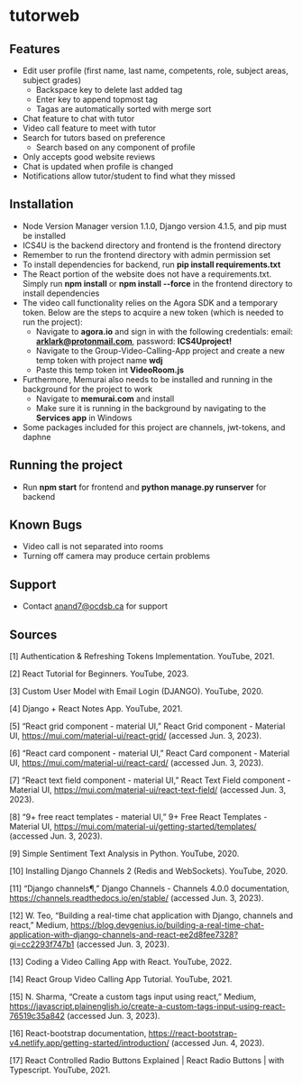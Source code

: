
# tutorweb

## Features

* Edit user profile (first name, last name, competents, role, subject areas, subject grades) 
    * Backspace key to delete last added tag
    * Enter key to append topmost tag
    * Tagas are automatically sorted with merge sort 
* Chat feature to chat with tutor 
* Video call feature to meet with tutor
* Search for tutors based on preference
    * Search based on any component of profile 
* Only accepts good website reviews
* Chat is updated when profile is changed
* Notifications allow tutor/student to find what they missed

## Installation
* Node Version Manager version 1.1.0,  Django version 4.1.5, and pip must be installed
* ICS4U is the backend directory and frontend is the frontend directory
* Remember to run the frontend directory with admin permission set
* To install dependencies for backend, run **pip install requirements.txt**
* The React portion of the website does not have a requirements.txt. Simply run **npm install** or  **npm install --force** in the frontend directory to install dependencies
* The video call functionality relies on the Agora SDK and a temporary token. Below are the steps to acquire a new token (which is needed to run the project):
    - Navigate to **agora.io** and sign in with the following credentials: email: **arklark@protonmail.com**, password: **ICS4Uproject!**
    - Navigate to the Group-Video-Calling-App project and create a new temp token with project name **wdj** 
    - Paste this temp token int **VideoRoom.js**
* Furthermore, Memurai also needs to be installed and running in the background for the project to work
    - Navigate to **memurai.com** and install
    - Make sure it is running in the background by navigating to the **Services app** in Windows
* Some packages included for this project are channels, jwt-tokens, and daphne

## Running the project 
* Run **npm start** for frontend and **python manage.py runserver** for backend 

## Known Bugs
* Video call is not separated into rooms
* Turning off camera may produce certain problems

## Support
* Contact anand7@ocdsb.ca for support

## Sources

[1] Authentication &amp; Refreshing Tokens Implementation. YouTube, 2021. 

[2] React Tutorial for Beginners. YouTube, 2023. 

[3] Custom User Model with Email Login (DJANGO). YouTube, 2020. 

[4] Django + React Notes App. YouTube, 2021. 

[5] “React grid component - material UI,” React Grid component - Material UI, https://mui.com/material-ui/react-grid/ (accessed Jun. 3, 2023). 

[6] “React card component - material UI,” React Card component - Material UI, https://mui.com/material-ui/react-card/ (accessed Jun. 3, 2023). 

[7] “React text field component - material UI,” React Text Field component - Material UI, https://mui.com/material-ui/react-text-field/ (accessed Jun. 3, 2023). 

[8] “9+ free react templates - material UI,” 9+ Free React Templates - Material UI, https://mui.com/material-ui/getting-started/templates/ (accessed Jun. 3, 2023). 

[9] Simple Sentiment Text Analysis in Python. YouTube, 2020. 

[10] Installing Django Channels 2 (Redis and WebSockets). YouTube, 2020. 

[11] “Django channels¶,” Django Channels - Channels 4.0.0 documentation, https://channels.readthedocs.io/en/stable/ (accessed Jun. 3, 2023). 

[12] W. Teo, “Building a real-time chat application with Django, channels and react,” Medium, https://blog.devgenius.io/building-a-real-time-chat-application-with-django-channels-and-react-ee2d8fee7328?gi=cc2293f747b1 (accessed Jun. 3, 2023). 

[13] Coding a Video Calling App with React. YouTube, 2022. 

[14] React Group Video Calling App Tutorial. YouTube, 2021. 

[15] N. Sharma, “Create a custom tags input using react,” Medium, https://javascript.plainenglish.io/create-a-custom-tags-input-using-react-76519c35a842 (accessed Jun. 3, 2023). 

[16] React-bootstrap documentation, https://react-bootstrap-v4.netlify.app/getting-started/introduction/ (accessed Jun. 4, 2023). 

[17] React Controlled Radio Buttons Explained | React Radio Buttons | with Typescript. YouTube, 2021. 
